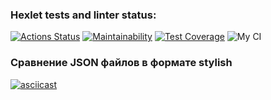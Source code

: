 ### Hexlet tests and linter status:
[![Actions Status](https://github.com/Sergoff1/java-project-lvl2/workflows/hexlet-check/badge.svg)](https://github.com/Sergoff1/java-project-lvl2/actions)
[![Maintainability](https://api.codeclimate.com/v1/badges/0d8571a28990c28c774a/maintainability)](https://codeclimate.com/github/Sergoff1/java-project-lvl2/maintainability)
[![Test Coverage](https://api.codeclimate.com/v1/badges/0d8571a28990c28c774a/test_coverage)](https://codeclimate.com/github/Sergoff1/java-project-lvl2/test_coverage)
![My CI](https://github.com/Sergoff1/java-project-lvl2/workflows/My%20CI/badge.svg)

### Сравнение JSON файлов в формате stylish
[![asciicast](https://asciinema.org/a/KWuZ0HaufKQWg0Mj0sMvUDikU.svg)](https://asciinema.org/a/KWuZ0HaufKQWg0Mj0sMvUDikU)